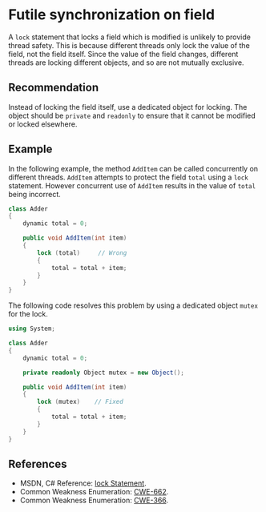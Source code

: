 # Futile synchronization on field
A `lock` statement that locks a field which is modified is unlikely to provide thread safety. This is because different threads only lock the value of the field, not the field itself. Since the value of the field changes, different threads are locking different objects, and so are not mutually exclusive.


## Recommendation
Instead of locking the field itself, use a dedicated object for locking. The object should be `private` and `readonly` to ensure that it cannot be modified or locked elsewhere.


## Example
In the following example, the method `AddItem` can be called concurrently on different threads. `AddItem` attempts to protect the field `total` using a `lock` statement. However concurrent use of `AddItem` results in the value of `total` being incorrect.


```csharp
class Adder
{
    dynamic total = 0;

    public void AddItem(int item)
    {
        lock (total)     // Wrong
        {
            total = total + item;
        }
    }
}

```
The following code resolves this problem by using a dedicated object `mutex` for the lock.


```csharp
using System;

class Adder
{
    dynamic total = 0;

    private readonly Object mutex = new Object();

    public void AddItem(int item)
    {
        lock (mutex)    // Fixed
        {
            total = total + item;
        }
    }
}

```

## References
* MSDN, C\# Reference: [lock Statement](http://msdn.microsoft.com/en-us/library/c5kehkcz%28v=vs.110%29.aspx).
* Common Weakness Enumeration: [CWE-662](https://cwe.mitre.org/data/definitions/662.html).
* Common Weakness Enumeration: [CWE-366](https://cwe.mitre.org/data/definitions/366.html).
